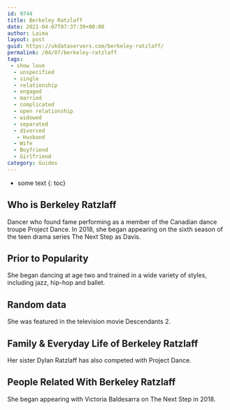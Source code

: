 ```yaml
---
id: 9744
title: Berkeley Ratzlaff
date: 2021-04-07T07:37:39+00:00
author: Laima
layout: post
guid: https://ukdataservers.com/berkeley-ratzlaff/
permalink: /04/07/berkeley-ratzlaff
tags:
 - show love
  - unspecified
  - single
  - relationship
  - engaged
  - married
  - complicated
  - open relationship
  - widowed
  - separated
  - divorced
   - Husband
  - Wife
  - Boyfriend
  - Girlfriend
category: Guides
---
```


* some text
{: toc}


## Who is Berkeley Ratzlaff
                  
                  
                  
Dancer who found fame performing as a member of the Canadian dance troupe Project Dance. In 2018, she began appearing on the sixth season of the teen drama series The Next Step as Davis. 
                  
              
            
              
            
                
                
                
## Prior to Popularity
                  
                  
                  
She began dancing at age two and trained in a wide variety of styles, including jazz, hip-hop and ballet. 
                  
              
            
              
            
                
                
                
## Random data
                  
                  
                  
She was featured in the television movie Descendants 2.
                  
              
            
              
            
                
                
                
## Family & Everyday Life of Berkeley Ratzlaff
                  
                  
                  
Her sister Dylan Ratzlaff has also competed with Project Dance. 
                  
              
            
              
            
                
                
                
## People Related With Berkeley Ratzlaff
                  
                  
                  
She began appearing with Victoria Baldesarra on The Next Step in 2018.
                  
              
            
              
            
                
              
            
              
              
            
            
              
            
          
          
          